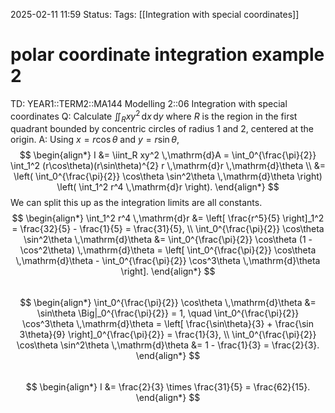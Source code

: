 2025-02-11 11:59
Status: 
Tags: [[Integration with special coordinates]]
# polar coordinate integration example 2

TD: YEAR1::TERM2::MA144 Modelling 2::06 Integration with special coordinates
Q: Calculate $\iint_R xy^2 \,\mathrm{d}x \,\mathrm{d}y$ where $R$ is the region in the first quadrant bounded by concentric circles of radius $1$ and $2$, centered at the origin.
A: Using $x = r\cos\theta$ and $y = r\sin\theta$,  
$$
\begin{align*}
I &= \iint_R xy^2 \,\mathrm{d}A = \int_0^{\frac{\pi}{2}} \int_1^2 (r\cos\theta)(r\sin\theta)^{2} r \,\mathrm{d}r \,\mathrm{d}\theta \\
&= \left( \int_0^{\frac{\pi}{2}} \cos\theta \sin^2\theta \,\mathrm{d}\theta \right) \left( \int_1^2 r^4 \,\mathrm{d}r \right).
\end{align*}
$$We can split this up as the integration limits are all constants.  
$$
\begin{align*}
\int_1^2 r^4 \,\mathrm{d}r &= \left[ \frac{r^5}{5} \right]_1^2 = \frac{32}{5} - \frac{1}{5} = \frac{31}{5}, \\
\int_0^{\frac{\pi}{2}} \cos\theta \sin^2\theta \,\mathrm{d}\theta &= \int_0^{\frac{\pi}{2}} \cos\theta (1 - \cos^2\theta) \,\mathrm{d}\theta = \left[ \int_0^{\frac{\pi}{2}} \cos\theta \,\mathrm{d}\theta - \int_0^{\frac{\pi}{2}} \cos^3\theta \,\mathrm{d}\theta \right].
\end{align*}
$$  
$$
\begin{align*}
\int_0^{\frac{\pi}{2}} \cos\theta \,\mathrm{d}\theta &= \sin\theta \Big|_0^{\frac{\pi}{2}} = 1, \quad  
\int_0^{\frac{\pi}{2}} \cos^3\theta \,\mathrm{d}\theta = \left[ \frac{\sin\theta}{3} + \frac{\sin 3\theta}{9} \right]_0^{\frac{\pi}{2}} = \frac{1}{3}, \\
\int_0^{\frac{\pi}{2}} \cos\theta \sin^2\theta \,\mathrm{d}\theta &= 1 - \frac{1}{3} = \frac{2}{3}.
\end{align*}
$$  
$$
\begin{align*}
I &= \frac{2}{3} \times \frac{31}{5} = \frac{62}{15}.
\end{align*}
$$  
